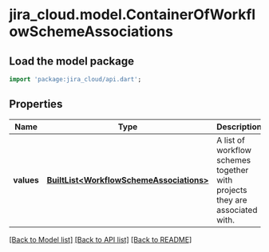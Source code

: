 # jira_cloud.model.ContainerOfWorkflowSchemeAssociations

## Load the model package
```dart
import 'package:jira_cloud/api.dart';
```

## Properties
Name | Type | Description | Notes
------------ | ------------- | ------------- | -------------
**values** | [**BuiltList&lt;WorkflowSchemeAssociations&gt;**](WorkflowSchemeAssociations.md) | A list of workflow schemes together with projects they are associated with. | [default to const []]

[[Back to Model list]](../README.md#documentation-for-models) [[Back to API list]](../README.md#documentation-for-api-endpoints) [[Back to README]](../README.md)


